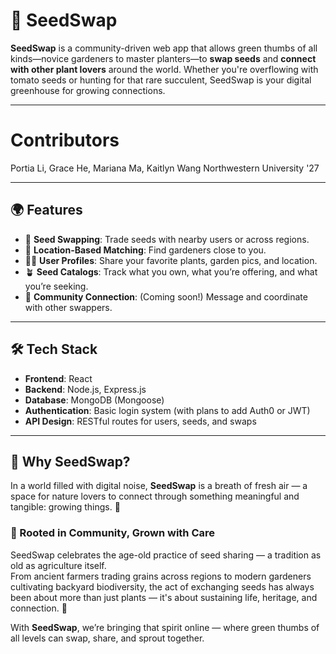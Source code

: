 # 🌱 SeedSwap

**SeedSwap** is a community-driven web app that allows green thumbs of all kinds—novice gardeners to master planters—to **swap seeds** and **connect with other plant lovers** around the world. Whether you're overflowing with tomato seeds or hunting for that rare succulent, SeedSwap is your digital greenhouse for growing connections.

---
# Contributors
Portia Li, Grace He, Mariana Ma, Kaitlyn Wang
Northwestern University '27

---
## 🌍 Features

- 🔁 **Seed Swapping**: Trade seeds with nearby users or across regions.
- 📍 **Location-Based Matching**: Find gardeners close to you.
- 🧑‍🌾 **User Profiles**: Share your favorite plants, garden pics, and location.
- 🪴 **Seed Catalogs**: Track what you own, what you’re offering, and what you’re seeking.
- 💬 **Community Connection**: (Coming soon!) Message and coordinate with other swappers.

---

## 🛠️ Tech Stack

- **Frontend**: React
- **Backend**: Node.js, Express.js
- **Database**: MongoDB (Mongoose)
- **Authentication**: Basic login system (with plans to add Auth0 or JWT)
- **API Design**: RESTful routes for users, seeds, and swaps

---

## 🌿 Why SeedSwap?

In a world filled with digital noise, **SeedSwap** is a breath of fresh air — a space for nature lovers to connect through something meaningful and tangible: growing things. 🌸

### 🌱 Rooted in Community, Grown with Care

SeedSwap celebrates the age-old practice of seed sharing — a tradition as old as agriculture itself.  
From ancient farmers trading grains across regions to modern gardeners cultivating backyard biodiversity, the act of exchanging seeds has always been about more than just plants — it's about sustaining life, heritage, and connection. 🌾

With **SeedSwap**, we’re bringing that spirit online — where green thumbs of all levels can swap, share, and sprout together.
